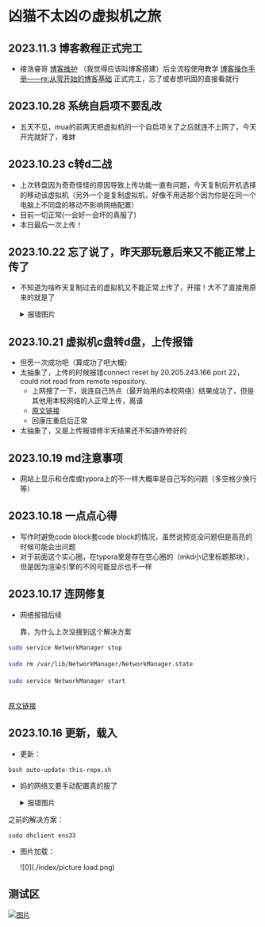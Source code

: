 # 凶猫不太凶の虚拟机之旅

## 2023.11.3 博客教程正式完工

- 接浩睿哥 [博客维护](https://cs.haohaha.cn/greenhand/Blog_Maintainance_CW/Blog_Maintenance-Content_Workers/) （我觉得应该叫博客搭建）后全流程使用教学 [博客操作手册——re:从零开始的博客基础](https://xmbtx.github.io/xmbtx-blog/blog/blog/) 正式完工，忘了或者想巩固的直接看就行

## 2023.10.28 系统自启项不要乱改

- 五天不见，mua的前两天把虚拟机的一个自启项关了之后就连不上网了，今天开完就好了，难蚌

## 2023.10.23 c转d二战

- 上次转盘因为奇奇怪怪的原因导致上传功能一直有问题，今天复制后开机选择的移动该虚拟机（另外一个是复制虚拟机，好像不用选那个因为你是在同一个电脑上不同盘的移动不影响网络配置）
- 目前一切正常(一会好一会坏的真服了)
- 本日最后一次上传！

## 2023.10.22 忘了说了，昨天那玩意后来又不能正常上传了

- 不知道为啥昨天复制过去的虚拟机又不能正常上传了，开摆！大不了直接用原来的就是了

  <details>
       <summary>报错图片</summary>
       <p>
           <a href="https://xmbtx.github.io/xmbtx-blog/index/uploadE.png"><img src="index/uploadE.png"></a>
       </p>
   </details>

## 2023.10.21 虚拟机c盘转d盘，上传报错

- 但愿一次成功吧（算成功了吧大概）
- 太抽象了，上传的时候报错connect reset by 20.205.243.166 port 22，could not read from remote repository.
  - 上网搜了一下，说连自己热点（最开始用的本校网络）结果成功了，但是其他用本校网络的人正常上传，离谱
  - [原文链接](https://blog.csdn.net/Wrysmile0308/article/details/128801870?spm=1001.2101.3001.6650.1&utm_medium=distribute.pc_relevant.none-task-blog-2%7Edefault%7EBlogCommendFromBaidu%7ERate-1-128801870-blog-125123963.235%5Ev38%5Epc_relevant_sort_base2&depth_1-utm_source=distribute.pc_relevant.none-task-blog-2%7Edefault%7EBlogCommendFromBaidu%7ERate-1-128801870-blog-125123963.235%5Ev38%5Epc_relevant_sort_base2&utm_relevant_index=2)
  - 回康庄重启后正常
- 太抽象了，又是上传报错修半天结果还不知道咋修好的

## 2023.10.19 md注意事项

- 网站上显示和仓库或typora上的不一样大概率是自己写的问题（多空格少换行等）

## 2023.10.18 一点点心得

- 写作时避免code block套code block的情况，虽然说预览没问题但是高亮的时候可能会出问题
- 对于前面这个实心圈，在typora里是存在空心圈的（mkd小记里标题那块），但是因为渲染引擎的不同可能显示也不一样

## 2023.10.17 连网修复

- 网络报错后续

  靠，为什么上次没搜到这个解决方案
  
```bash  
sudo service NetworkManager stop
  
sudo rm /var/lib/NetworkManager/NetworkManager.state
  
sudo service NetworkManager start
  
```

[原文链接](https://blog.csdn.net/weixin_44126988/article/details/128581200)

## 2023.10.16 更新，载入

   - 更新：

```
bash auto-update-this-repo.sh
```

   - 妈的网络又要手动配置真的服了

     <details>
         <summary>报错图片</summary>
         <p>
             <img src="index/networkW1.png"/></a>
             <img src="index/networkW2.png"/></a>
         </p>
     </details>

之前的解决方案：

``` 
sudo dhclient ens33
```

- 图片加载：

  ![0](./index/picture load.png)







## 测试区

<!DOCTYPE html>
<html>
<head>
  <style>
    /* CSS 样式用于模态框 */
    .modal {
      display: none;
      position: fixed;
      z-index: 1;
      padding-top: 100px;
      left: 0;
      top: 0;
      width: 100%;
      height: 100%;
      overflow: auto;
      background-color: rgba(0,0,0,0.9);
    }

    /* CSS 样式用于关闭按钮 */
    .close {
      color: #fff;
      float: right;
      font-size: 30px;
      font-weight: bold;
      padding: 10px;
    }
    
    /* CSS 样式用于图片 */
    #modal-image {
      display: block;
      margin: 0 auto;
      max-width: 80%;
      max-height: 80%;
    }
  </style>
</head>
<body>

<!-- 图片链接，点击时触发JavaScript函数 -->
<a href="javascript:void(0);" onclick="openImageModal()">
  <img src="index/networkW1.png" alt="图片">
</a>

<!-- 模态框 -->
<div id="image-modal" class="modal">
  <span class="close" onclick="closeImageModal()">&times;</span>
  <img src="index/networkW1.png" id="modal-image">
</div>

<script>
function openImageModal() {
  var modal = document.getElementById("image-modal");
  var modalImage = document.getElementById("modal-image");
  modal.style.display = "block";
  modalImage.src = "index/networkW1.png";
}

function closeImageModal() {
  var modal = document.getElementById("image-modal");
  modal.style.display = "none";
}
</script>

</body>
</html>
